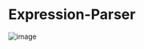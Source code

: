 # Expression-Parser

![image](https://user-images.githubusercontent.com/46029684/193451514-bc5c0f70-8ed6-4007-9edd-745122ddf476.png)
